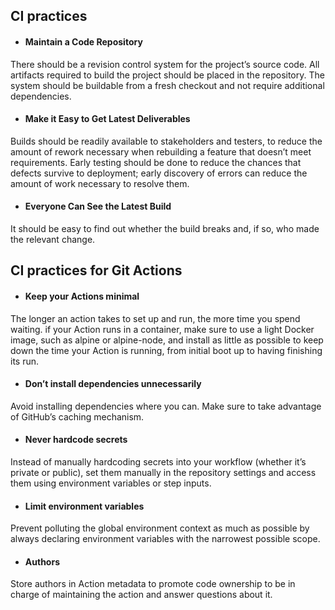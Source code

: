 ## CI practices

* #### Maintain a Code Repository

There should be a revision control system for the project’s source code. All artifacts required to build the project should be placed in the repository. The system should be buildable from a fresh checkout and not require additional dependencies. 

* #### Make it Easy to Get Latest Deliverables

Builds should be readily available to stakeholders and testers, to reduce the amount of rework necessary when rebuilding a feature that doesn’t meet requirements. Early testing should be done to reduce the chances that defects survive to deployment; early discovery of errors can reduce the amount of work necessary to resolve them.

* #### Everyone Can See the Latest Build

It should be easy to find out whether the build breaks and, if so, who made the relevant change.

## CI practices for Git Actions

* #### Keep your Actions minimal

The longer an action takes to set up and run, the more time you spend waiting. if your Action runs in a container, make sure to use a light Docker image, such as alpine or alpine-node, and install as little as possible to keep down the time your Action is running, from initial boot up to having finishing its run.

* ####  Don’t install dependencies unnecessarily

Avoid installing dependencies where you can. Make sure to take advantage of GitHub’s caching mechanism.

* #### Never hardcode secrets

Instead of manually hardcoding secrets into your workflow (whether it’s private or public), set them manually in the repository settings and access them using environment variables or step inputs.

* #### Limit environment variables

Prevent polluting the global environment context as much as possible by always declaring environment variables with the narrowest possible scope.

* #### Authors

Store authors in Action metadata to promote code ownership to be in charge of maintaining the action and answer questions about it.
